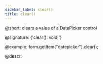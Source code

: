 ```yaml
---
sidebar_label: clear()
title: clear()
---          
```


@short: clears a value of a DatePicker control

@signature: {'clear(): void;'}

@example:
form.getItem("datepicker").clear();

@descr:
